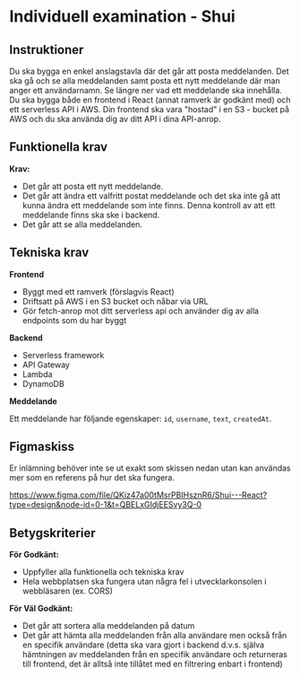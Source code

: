 # Individuell examination - Shui

## Instruktioner

Du ska bygga en enkel anslagstavla där det går att posta meddelanden. Det ska gå och se alla meddelanden samt posta ett nytt meddelande där man anger ett användarnamn. Se längre ner vad ett meddelande ska innehålla.
Du ska bygga både en frontend i React (annat ramverk är godkänt med) och ett serverless API i AWS. Din frontend ska vara "hostad" i en S3 - bucket på AWS och du ska använda dig av ditt API i dina API-anrop.

## Funktionella krav

**Krav:**

- Det går att posta ett nytt meddelande.
- Det går att ändra ett valfritt postat meddelande och det ska inte gå att kunna ändra ett meddelande som inte finns. Denna kontroll av att ett meddelande finns ska ske i backend.
- Det går att se alla meddelanden.

## Tekniska krav

**Frontend**

- Byggt med ett ramverk (förslagvis React)
- Driftsatt på AWS i en S3 bucket och nåbar via URL
- Gör fetch-anrop mot ditt serverless api och använder dig av alla endpoints som du har byggt

**Backend**

- Serverless framework
- API Gateway
- Lambda
- DynamoDB

**Meddelande**

Ett meddelande har följande egenskaper: `id`, `username`, `text`, `createdAt`.

## Figmaskiss

Er inlämning behöver inte se ut exakt som skissen nedan utan kan användas mer som en referens på hur det ska fungera.

https://www.figma.com/file/QKiz47a00tMsrPBIHsznR6/Shui---React?type=design&node-id=0-1&t=QBELxGIdjEESvy3Q-0

## Betygskriterier

**För Godkänt:**

- Uppfyller alla funktionella och tekniska krav
- Hela webbplatsen ska fungera utan några fel i utvecklarkonsolen i webbläsaren (ex. CORS)

**För Väl Godkänt:**

- Det går att sortera alla meddelanden på datum
- Det går att hämta alla meddelanden från alla användare men också från en specifik användare (detta ska vara gjort i backend d.v.s. själva hämtningen av meddelanden från en specifik användare och returneras till frontend, det är alltså inte tillåtet med en filtrering enbart i frontend)
